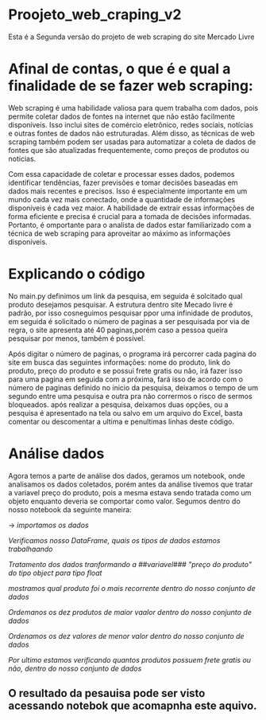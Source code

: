 # Proojeto_web_craping_v2

Esta é a Segunda versão do projeto de web scraping do site Mercado Livre

# Afinal de contas, o que é e qual a finalidade de se fazer web scraping:

Web scraping é uma habilidade valiosa para quem trabalha com dados, pois permite coletar dados de fontes na internet que não estão facilmente disponíveis. Isso inclui sites de comércio eletrônico, redes sociais, notícias e outras fontes de dados não estruturadas. Além disso, as técnicas de web scraping também podem ser usadas para automatizar a coleta de dados de fontes que são atualizadas frequentemente, como preços de produtos ou notícias.

Com essa capacidade de coletar e processar esses dados, podemos identificar tendências, fazer previsões e tomar decisões baseadas em dados mais recentes e precisos. Isso é especialmente importante em um mundo cada vez mais conectado, onde a quantidade de informações disponíveis é cada vez maior. A habilidade de extrair essas informações de forma eficiente e precisa é crucial para a tomada de decisões informadas. Portanto, é omportante para o analista de dados estar familiarizado com a técnica de web scraping para aproveitar ao máximo as informações disponíveis.

# Explicando o código
No main.py definimos um link da pesquisa, em seguida é solcitado qual produto desejamos pesquisar. A estrutura dentro site Mecado livre
é padrão, por isso cosneguimos pesquisar ppor uma infinidade de produtos, em seguida é solicitado o número de paginas a ser pesquisada
por via de regra, o site apresenta até 40 paginas,porém caso a pessoa queira pesquisar por menos, também é possível.

Após digitar o número de paginas, o programa irá percorrer cada pagina do site em busca das seguintes informações: nome do produto, link do produto, preço do produto e se possui frete gratis ou não, irá fazer isso para uma pagina em seguida com a próxima, fará isso de acordo com o número de paginas definido no inicio da pesquisa, deixamos o tempo de um segundo entre uma pesquisa e outra pra não corrermos o risco de sermos bloqueados. após realizar a pesquisa, deixamos duas opções, ou a pesquisa é apresentado na tela ou salvo em um arquivo do Excel, basta comentar ou descomentar a ultima e penultimas linhas deste código.

# Análise dados

Agora temos a parte de análise dos dados, geramos um notebook, onde analisamos os dados coletados, porém antes da análise tivemos que tratar a variavel preço do produto, pois a mesma estava sendo tratada como um objeto enquanto deveria se comportar como valor. Segumos dentro do nosso notebook da seguinte maneira:

 -> *importamos os dados*

  *Verificamos nosso DataFrame, quais os tipos de dados estamos trabalhaando*

*Tratamento dos dados tranformando a ##variavel### "preço do produto" do tipo object para tipo float*

 *mostramos qual produto foi o mais recorrente dentro do nosso conjunto de dados*

*Ordemanos os dez produtos de maior vaalor dentro do nosso conjunto de dados*

*Ordenamos os dez valores de menor valor dentro do nosso conjunto de dados*

*Por ultimo estamos verificando quantos produtos possuem frete gratis ou não, dentro do nosso conjunto de dados*

## O resultado da pesauisa pode ser visto acessando notebok que acomapnha este aquivo.
